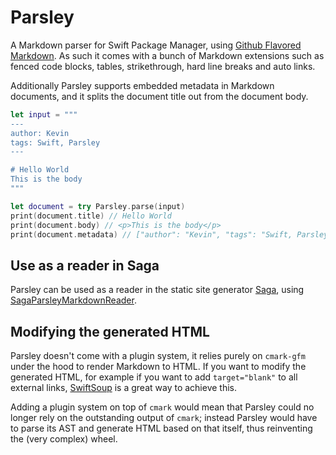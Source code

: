 # Parsley
A Markdown parser for Swift Package Manager, using [Github Flavored Markdown](https://github.github.com/gfm/). As such it comes with a bunch of Markdown extensions such as fenced code blocks, tables, strikethrough, hard line breaks and auto links.

Additionally Parsley supports embedded metadata in Markdown documents, and it splits the document title out from the document body.

``` swift
let input = """
---
author: Kevin
tags: Swift, Parsley
---

# Hello World
This is the body
"""

let document = try Parsley.parse(input)
print(document.title) // Hello World
print(document.body) // <p>This is the body</p>
print(document.metadata) // ["author": "Kevin", "tags": "Swift, Parsley"]
```


## Use as a reader in Saga
Parsley can be used as a reader in the static site generator [Saga](https://github.com/loopwerk/Saga), using [SagaParsleyMarkdownReader](https://github.com/loopwerk/SagaParsleyMarkdownReader).


## Modifying the generated HTML
Parsley doesn't come with a plugin system, it relies purely on `cmark-gfm` under the hood to render Markdown to HTML. If you want to modify the generated HTML, for example if you want to add `target="blank"` to all external links, [SwiftSoup](https://github.com/scinfu/SwiftSoup) is a great way to achieve this.

Adding a plugin system on top of `cmark` would mean that Parsley could no longer rely on the outstanding output of `cmark`; instead Parsley would have to parse its AST and generate HTML based on that itself, thus reinventing the (very complex) wheel.
